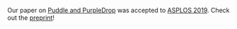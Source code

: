 ---
---

Our paper on [Puddle and PurpleDrop][puddle] was accepted to [ASPLOS 2019][asplos]. Check out the [preprint][]!

[puddle]: http://misl.cs.washington.edu/projects/puddle.html
[asplos]: https://asplos-conference.org/
[preprint]: /papers/2019-asplos-puddle.pdf
